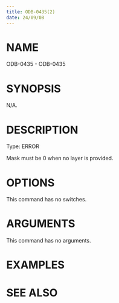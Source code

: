 ```yaml
---
title: ODB-0435(2)
date: 24/09/08
---
```


# NAME

ODB-0435 - ODB-0435

# SYNOPSIS

N/A.

# DESCRIPTION

Type: ERROR

Mask must be 0 when no layer is provided.

# OPTIONS

This command has no switches.

# ARGUMENTS

This command has no arguments.

# EXAMPLES

# SEE ALSO
